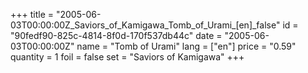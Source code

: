+++
title = "2005-06-03T00:00:00Z_Saviors_of_Kamigawa_Tomb_of_Urami_[en]_false"
id = "90fedf90-825c-4814-8f0d-170f537db44c"
date = "2005-06-03T00:00:00Z"
name = "Tomb of Urami"
lang = ["en"]
price = "0.59"
quantity = 1
foil = false
set = "Saviors of Kamigawa"
+++
